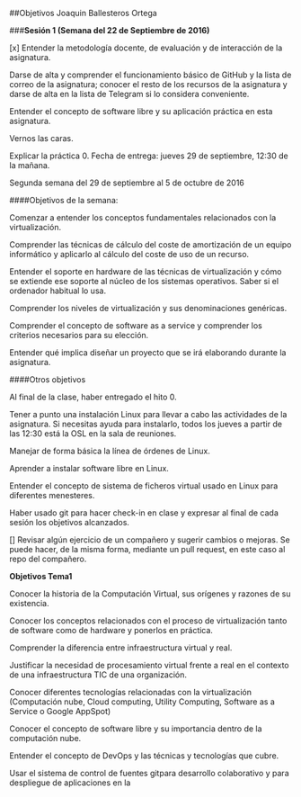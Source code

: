##Objetivos Joaquin Ballesteros Ortega

###**Sesión 1 (Semana del 22 de Septiembre de 2016)**

[x] Entender la metodología docente, de evaluación y de interacción de la asignatura.

 Darse de alta y comprender el funcionamiento básico de GitHub y la lista de correo de la asignatura; conocer el resto de los recursos de la asignatura y darse de alta en la lista de Telegram si lo considera conveniente.

 Entender el concepto de software libre y su aplicación práctica en esta asignatura.

 Vernos las caras.

 Explicar la práctica 0. Fecha de entrega: jueves 29 de septiembre, 12:30 de la mañana.

Segunda semana del 29 de septiembre al 5 de octubre de 2016

####Objetivos de la semana:

 Comenzar a entender los conceptos fundamentales relacionados con la virtualización.

 Comprender las técnicas de cálculo del coste de amortización de un equipo informático y aplicarlo al cálculo del coste de uso de un recurso.

 Entender el soporte en hardware de las técnicas de virtualización y cómo se extiende ese soporte al núcleo de los sistemas operativos. Saber si el ordenador habitual lo usa.

 Comprender los niveles de virtualización y sus denominaciones genéricas.

 Comprender el concepto de software as a service y comprender los criterios necesarios para su elección.

 Entender qué implica diseñar un proyecto que se irá elaborando durante la asignatura.

####Otros objetivos

 Al final de la clase, haber entregado el hito 0.

 Tener a punto una instalación Linux para llevar a cabo las actividades de la asignatura. Si necesitas ayuda para instalarlo, todos los jueves a partir de las 12:30 está la OSL en la sala de reuniones.

 Manejar de forma básica la línea de órdenes de Linux.

 Aprender a instalar software libre en Linux.

 Entender el concepto de sistema de ficheros virtual usado en Linux para diferentes menesteres.

 Haber usado git para hacer check-in en clase y expresar al final de cada sesión los objetivos alcanzados.

[] Revisar algún ejercicio de un compañero y sugerir cambios o mejoras. Se puede hacer, de la misma forma, mediante un pull request, en este caso al repo del compañero.

**Objetivos Tema1**

 Conocer la historia de la Computación Virtual, sus orígenes y razones de su existencia.

 Conocer los conceptos relacionados con el proceso de virtualización tanto de software como de hardware y ponerlos en práctica.

 Comprender la diferencia entre infraestructura virtual y real.

 Justificar la necesidad de procesamiento virtual frente a real en el contexto de una infraestructura TIC de una organización.

 Conocer diferentes tecnologías relacionadas con la virtualización (Computación nube, Cloud computing, Utility Computing, Software as a Service o Google AppSpot)

 Conocer el concepto de software libre y su importancia dentro de la computación nube.

 Entender el concepto de DevOps y las técnicas y tecnologías que cubre.

 Usar el sistema de control de fuentes gitpara desarrollo colaborativo y para despliegue de aplicaciones en la 
